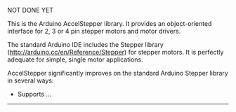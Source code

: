 NOT DONE YET


This is the Arduino AccelStepper library. It provides an object-oriented interface for 2, 3 or 4 pin stepper motors and motor drivers.

The standard Arduino IDE includes the Stepper library (http://arduino.cc/en/Reference/Stepper) for stepper motors. It is perfectly adequate for simple, single motor applications.

AccelStepper significantly improves on the standard Arduino Stepper library in several ways:

  - Supports ...
---

